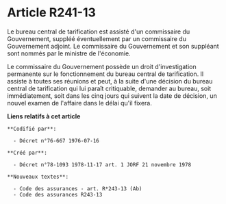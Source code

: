 # Article R241-13

Le bureau central de tarification est assisté d'un commissaire du Gouvernement, suppléé éventuellement par un commissaire du
Gouvernement adjoint. Le commissaire du Gouvernement et son suppléant sont nommés par le ministre de l'économie.

Le commissaire du Gouvernement possède un droit d'investigation permanente sur le fonctionnement du bureau central de
tarification. Il assiste à toutes ses réunions et peut, à la suite d'une décision du bureau central de tarification qui lui
paraît critiquable, demander au bureau, soit immédiatement, soit dans les cinq jours qui suivent la date de décision, un
nouvel examen de l'affaire dans le délai qu'il fixera.

**Liens relatifs à cet article**

	**Codifié par**:

	  - Décret n°76-667 1976-07-16

	**Créé par**:

	  - Décret n°78-1093 1978-11-17 art. 1 JORF 21 novembre 1978

	**Nouveaux textes**:

	  - Code des assurances - art. R*243-13 (Ab)
	  - Code des assurances R243-13
